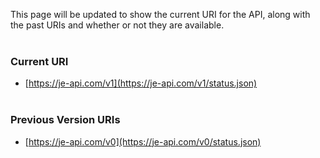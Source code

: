 This page will be updated to show the current URI for the API, along with the past URIs and whether or not they are available.
<br><br/>
### Current URI
* [https://je-api.com/v1](https://je-api.com/v1/status.json)
<br><br/>
### Previous Version URIs
* [https://je-api.com/v0](https://je-api.com/v0/status.json)
